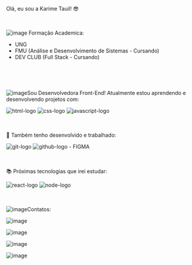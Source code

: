 Olá, eu sou a Karime Tauil! 😎
<br>
<br>
<br>

![image](https://user-images.githubusercontent.com/106276964/195896682-7d916f81-2c6f-4529-8484-404e941c5b45.png) Formação Academica:
- UNG 
- FMU (Análise e Desenvolvimento de Sistemas - Cursando)
- DEV CLUB (Full Stack - Cursando)
<br>
<br>
<br>

![image](https://user-images.githubusercontent.com/106276964/195898090-0b2ec083-58ff-4daa-a6bd-26339074b49d.png)Sou Desenvolvedora Front-End! Atualmente estou aprendendo e desenvolvendo projetos com:
 
<img src="https://img.shields.io/badge/HTML5-E34F26?style=for-the-badge&logo=html5&logoColor=white" alt="html-logo">  <img src="https://img.shields.io/badge/CSS3-1572B6?style=for-the-badge&logo=css3&logoColor=white" alt="css-logo"> <img src="https://img.shields.io/badge/JavaScript-323330?style=for-the-badge&logo=javascript&logoColor=F7DF1" alt="javascript-logo"> 
 <br>
 <br>
 <br>
          
📌 Também tenho desenvolvido e trabalhado:
 
 <img src="https://img.shields.io/badge/GIT-E44C30?style=for-the-badge&logo=git&logoColor=white" alt="git-logo">   <img src="https://img.shields.io/badge/GitHub-100000?style=for-the-badge&logo=github&logoColor=white" alt="github-logo">  - FIGMA
       <br>
<br>
<br>

📚 Próximas tecnologias que irei estudar:

<img src="https://img.shields.io/badge/React-20232A?style=for-the-badge&logo=react&logoColor=61DAFB" alt="react-logo">  <img src="https://img.shields.io/badge/Node.js-43853D?style=for-the-badge&logo=node.js&logoColor=white" alt="node-logo">
      <br>
      <br>
      <br>
      
![image](https://user-images.githubusercontent.com/106276964/195898939-cf1c2f46-15bd-4c94-9e2a-d5145a37cbd2.png)Contatos:      
     
![image](https://user-images.githubusercontent.com/106276964/195896080-f3d5e56e-9293-4fa7-bd2b-5cfe7c025424.png)
      
![image](https://user-images.githubusercontent.com/106276964/195895060-cf3039bb-2705-4fbb-868a-7bb9bc0a3258.png)

![image](https://user-images.githubusercontent.com/106276964/195895542-8031f22d-4a6f-4aaa-8d14-7d09a4c82302.png)

![image](https://user-images.githubusercontent.com/106276964/195898528-ddc8534a-47e2-4f1a-affb-18ed77d7214f.png)


